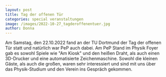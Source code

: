 ```yaml
---
layout: post
title: Tag der offenen Tür
categories: special veranstaltungen
image: /images/2022-10-27_tagderoffenentuer.jpg
author: Donna
---
```


Am Samstag, den 22.10.2022 fand an der TU Dortmund der Tag der offenen Tür statt und natürlich war PeP auch dabei.
Am PeP Stand im Physik Foyer gab es sowohl Spiele wie "Am Kiosk" und den heißen Draht, als auch einen 3D-Drucker und eine automatisierte Zeichenmaschine.
Sowohl die kleinen Gäste, als auch die großen, waren sehr interessiert und sind mit uns über das Physik-Studium und den Verein ins Gespräch gekommen.

